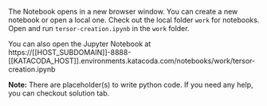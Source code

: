 The Notebook opens in a new browser window. You can create a new notebook or open a local one. Check out the local folder `work` for notebooks. Open and run `tersor-creation.ipynb` in the `work` folder.

You can also open the Jupyter Notebook at https://[[HOST_SUBDOMAIN]]-8888-[[KATACODA_HOST]].environments.katacoda.com/notebooks/work/tersor-creation.ipynb

**Note:**
There are placeholder(s) to write python code. If you need any help, you can checkout solution tab.